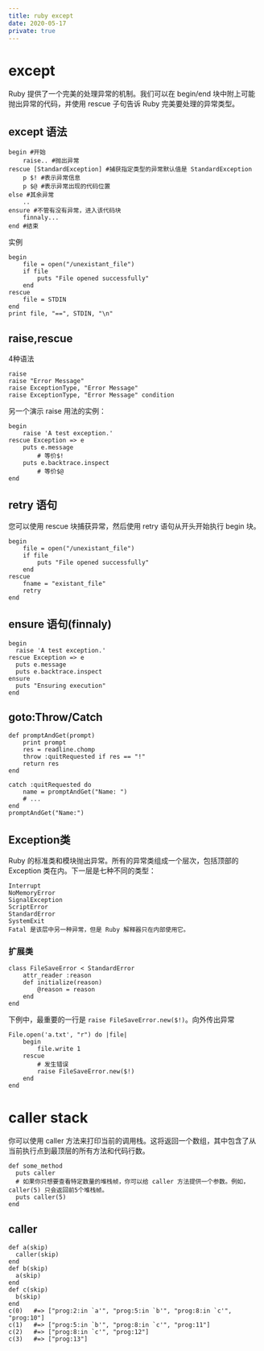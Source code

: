 ```yaml
---
title: ruby except
date: 2020-05-17
private: true
---
```

# except
Ruby 提供了一个完美的处理异常的机制。我们可以在 begin/end 块中附上可能抛出异常的代码，并使用 rescue 子句告诉 Ruby 完美要处理的异常类型。

## except 语法

    begin #开始
        raise.. #抛出异常
    rescue [StandardException] #捕获指定类型的异常默认值是 StandardException
        p $! #表示异常信息
        p $@ #表示异常出现的代码位置
    else #其余异常
        ..
    ensure #不管有没有异常，进入该代码块
        finnaly...
    end #结束

实例

    begin
        file = open("/unexistant_file")
        if file
            puts "File opened successfully"
        end
    rescue
        file = STDIN
    end
    print file, "==", STDIN, "\n"

## raise,rescue
4种语法

    raise 
    raise "Error Message" 
    raise ExceptionType, "Error Message"
    raise ExceptionType, "Error Message" condition
 
另一个演示 raise 用法的实例：

    begin  
        raise 'A test exception.'  
    rescue Exception => e  
        puts e.message  
            # 等价$!
        puts e.backtrace.inspect  
            # 等价$@
    end

## retry 语句
您可以使用 rescue 块捕获异常，然后使用 retry 语句从开头开始执行 begin 块。

    begin
        file = open("/unexistant_file")
        if file
            puts "File opened successfully"
        end
    rescue
        fname = "existant_file"
        retry
    end

## ensure 语句(finnaly)
    begin
      raise 'A test exception.'
    rescue Exception => e
      puts e.message
      puts e.backtrace.inspect
    ensure
      puts "Ensuring execution"
    end

## goto:Throw/Catch
    def promptAndGet(prompt)
        print prompt
        res = readline.chomp
        throw :quitRequested if res == "!"
        return res
    end
 
    catch :quitRequested do
        name = promptAndGet("Name: ")
        # ...
    end
    promptAndGet("Name:")

## Exception类 
Ruby 的标准类和模块抛出异常。所有的异常类组成一个层次，包括顶部的 Exception 类在内。下一层是七种不同的类型：

    Interrupt
    NoMemoryError
    SignalException
    ScriptError
    StandardError
    SystemExit
    Fatal 是该层中另一种异常，但是 Ruby 解释器只在内部使用它。


### 扩展类
    class FileSaveError < StandardError
        attr_reader :reason
        def initialize(reason)
            @reason = reason
        end
    end

下例中，最重要的一行是 `raise FileSaveError.new($!)`。向外传出异常

    File.open('a.txt', "r") do |file|
        begin
            file.write 1
        rescue
            # 发生错误
            raise FileSaveError.new($!)
        end
    end

# caller stack
你可以使用 caller 方法来打印当前的调用栈。这将返回一个数组，其中包含了从当前执行点到最顶层的所有方法和代码行数。

    def some_method
      puts caller
      # 如果你只想要查看特定数量的堆栈帧，你可以给 caller 方法提供一个参数。例如，caller(5) 只会返回前5个堆栈帧。
      puts caller(5)
    end


## caller
    def a(skip)
      caller(skip)
    end
    def b(skip)
      a(skip)
    end
    def c(skip)
      b(skip)
    end
    c(0)   #=> ["prog:2:in `a'", "prog:5:in `b'", "prog:8:in `c'", "prog:10"]
    c(1)   #=> ["prog:5:in `b'", "prog:8:in `c'", "prog:11"]
    c(2)   #=> ["prog:8:in `c'", "prog:12"]
    c(3)   #=> ["prog:13"]
